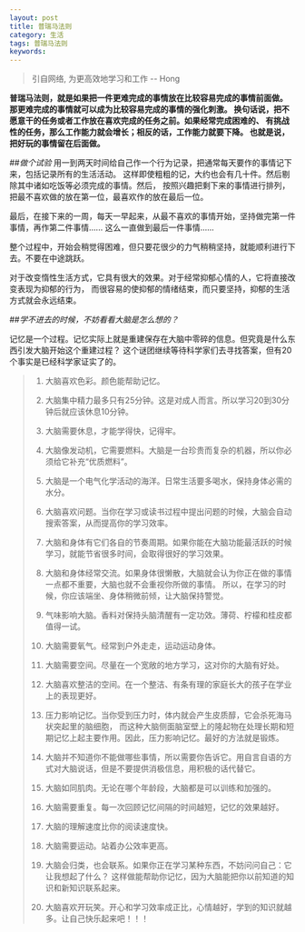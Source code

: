 ```yaml
---
layout: post
title: 普瑞马法则
category: 生活
tags: 普瑞马法则
keywords: 
---
```


> 引自网络, 为更高效地学习和工作 -- Hong
  

**普瑞马法则，就是如果把一件更难完成的事情放在比较容易完成的事情前面做。
那更难完成的事情就可以成为比较容易完成的事情的强化刺激。
换句话说，把不愿意干的任务或者工作放在喜欢完成的任务之前。如果经常完成困难的、
有挑战性的任务，那么工作能力就会增长；相反的话，工作能力就要下降。
也就是说，把好玩的事情留在后面做。**  


##*做个试验*
用一到两天时间给自己作一个行为记录，把通常每天要作的事情记下来，包括记录所有的生活活动。
这样即使粗粗的记，大约也会有几十件。然后剔除其中诸如吃饭等必须完成的事情。然后，
按照兴趣把剩下来的事情进行排列，把最不喜欢做的放在第一位，最喜欢作的放在最后一位。  

最后，在接下来的一周，每天一早起来，从最不喜欢的事情开始，坚持做完第一件事情，再作第二件事情...... 
这么一直做到最后一件事情......

整个过程中，开始会稍觉得困难，但只要花很少的力气稍稍坚持，就能顺利进行下去。不要在中途跳跃。  

对于改变惰性生活方式，它具有很大的效果。对于经常抑郁心情的人，它将直接改变表现为抑郁的行为，
而很容易的使抑郁的情绪结束，而只要坚持，抑郁的生活方式就会永远结束。
  

##*学不进去的时候，不妨看看大脑是怎么想的？*

记忆是一个过程。记忆实际上就是重建保存在大脑中零碎的信息。但究竟是什么东西引发大脑开始这个重建过程？
这个谜团继续等待科学家们去寻找答案，但有20个事实是已经科学家证实了的。

> 1. 大脑喜欢色彩。颜色能帮助记忆。  
> 
> 2. 大脑集中精力最多只有25分钟。这是对成人而言。所以学习20到30分钟后就应该休息10分钟。 
>  
> 3. 大脑需要休息，才能学得快，记得牢。
>  
> 4. 大脑像发动机，它需要燃料。大脑是一台珍贵而复杂的机器，所以你必须给它补充“优质燃料”。
> 
> 5. 大脑是一个电气化学活动的海洋。日常生活要多喝水，保持身体必需的水分。
> 
> 6. 大脑喜欢问题。当你在学习或读书过程中提出问题的时候，大脑会自动搜索答案，从而提高你的学习效率。
> 
> 7. 大脑和身体有它们各自的节奏周期。如果你能在大脑功能最活跃的时候学习，就能节省很多时间，会取得很好的学习效果。
> 
> 8. 大脑和身体经常交流。如果身体很懒散，大脑就会认为你正在做的事情一点都不重要，大脑也就不会重视你所做的事情。
>    所以，在学习的时候，你应该端坐、身体稍微前倾，让大脑保持警觉。
> 
> 
> 9. 气味影响大脑。香料对保持头脑清醒有一定功效。薄荷、柠檬和桂皮都值得一试。
> 
> 10. 大脑需要氧气。经常到户外走走，运动运动身体。
> 
> 11. 大脑需要空间。尽量在一个宽敞的地方学习，这对你的大脑有好处。
> 
> 12. 大脑喜欢整洁的空间。在一个整洁、有条有理的家庭长大的孩子在学业上的表现更好。
> 
> 13. 压力影响记忆。当你受到压力时，体内就会产生皮质醇，它会杀死海马状突起里的脑细胞，
>     而这种大脑侧面脑室壁上的隆起物在处理长期和短期记忆上起主要作用。因此，压力影响记忆。最好的方法就是锻炼。
> 
> 14. 大脑并不知道你不能做哪些事情，所以需要你告诉它。用自言自语的方式对大脑说话，但是不要提供消极信息，用积极的话代替它。
> 
> 15. 大脑如同肌肉。无论在哪个年龄段，大脑都是可以训练和加强的。
> 
> 16. 大脑需要重复。每一次回顾记忆间隔的时间越短，记忆的效果越好。
> 
> 17. 大脑的理解速度比你的阅读速度快。
> 
> 18. 大脑需要运动。站着办公效率更高。
> 
> 19. 大脑会归类，也会联系。如果你正在学习某种东西，不妨问问自己：它让我想起了什么？
>     这样做能帮助你记忆，因为大脑能把你以前知道的知识和新知识联系起来。
> 
> 20. 大脑喜欢开玩笑。开心和学习效率成正比，心情越好，学到的知识就越多。让自己快乐起来吧！！！
